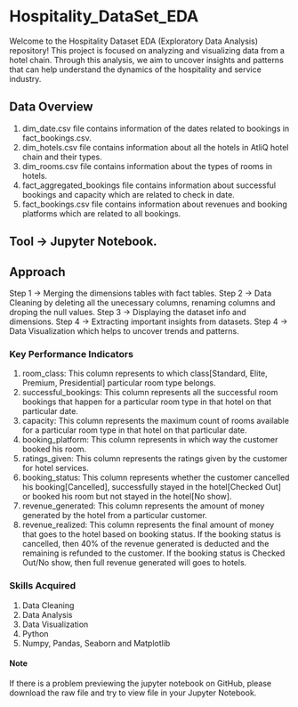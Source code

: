 # Hospitality_DataSet_EDA
Welcome to the Hospitality Dataset EDA (Exploratory Data Analysis) repository! This project is focused on analyzing and visualizing data from a hotel chain. Through this analysis, we aim to uncover insights and patterns that can help understand the dynamics of the hospitality and service industry.

## Data Overview
1. dim_date.csv file contains information of the dates related to bookings in fact_bookings.csv.
2. dim_hotels.csv file contains information about all the hotels in AtliQ hotel chain and their types.
3. dim_rooms.csv file contains information about the types of rooms in hotels.
4. fact_aggregated_bookings file contains information about successful bookings and capacity which are related to check in date.
5. fact_bookings.csv file contains information about revenues and booking platforms which are related to all bookings.

## Tool -> Jupyter Notebook.

## Approach
Step 1 -> Merging the dimensions tables with fact tables.
Step 2 -> Data Cleaning by deleting all the unecessary columns, renaming columns and droping the null values.
Step 3 -> Displaying the dataset info and dimensions.
Step 4 -> Extracting important insights from datasets.
Step 4 -> Data Visualization which helps to uncover trends and patterns.

### Key Performance Indicators
1. room_class: This column represents to which class[Standard, Elite, Premium, Presidential] particular room type belongs.
2. successful_bookings: This column represents all the successful room bookings that happen for a particular room type in that hotel on that particular date.
3. capacity: This column represents the maximum count of rooms available for a particular room type in that hotel on that particular date.
4. booking_platform: This column represents in which way the customer booked his room.
5. ratings_given: This column represents the ratings given by the customer for hotel services.
6. booking_status: This column represents whether the customer cancelled his booking[Cancelled], successfully stayed in the hotel[Checked Out] or booked his room but not stayed in the hotel[No show].
7. revenue_generated: This column represents the amount of money generated by the hotel from a particular customer.
8. revenue_realized: This column represents the final amount of money that goes to the hotel based on booking status. If the booking status is cancelled, then 40% of the revenue generated is deducted and the remaining is refunded to the customer. If the booking status is Checked Out/No show, then full revenue generated will goes to hotels.


### Skills Acquired
1. Data Cleaning
2. Data Analysis
3. Data Visualization
4. Python
5. Numpy, Pandas, Seaborn and Matplotlib

#### Note
If there is a problem previewing the jupyter notebook on GitHub, please download the raw file and try to view file in your Jupyter Notebook.

